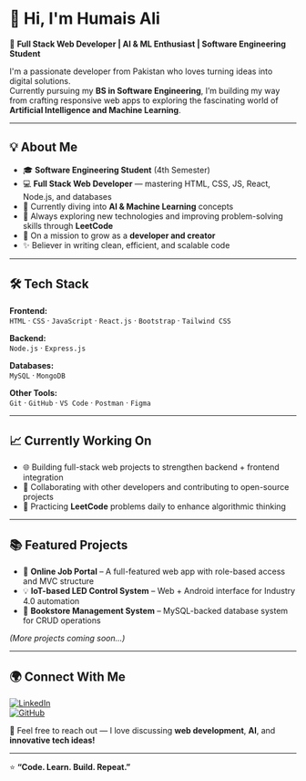 # 👋 Hi, I'm Humais Ali  

🚀 **Full Stack Web Developer | AI & ML Enthusiast | Software Engineering Student**  

I'm a passionate developer from Pakistan who loves turning ideas into digital solutions.  
Currently pursuing my **BS in Software Engineering**, I’m building my way from crafting responsive web apps to exploring the fascinating world of **Artificial Intelligence and Machine Learning**.  

---

## 💡 About Me  

- 🎓 **Software Engineering Student** (4th Semester)  
- 💻 **Full Stack Web Developer** — mastering HTML, CSS, JS, React, Node.js, and databases  
- 🤖 Currently diving into **AI & Machine Learning** concepts  
- 🧠 Always exploring new technologies and improving problem-solving skills through **LeetCode**  
- 🌱 On a mission to grow as a **developer and creator**  
- ✨ Believer in writing clean, efficient, and scalable code  

---

## 🛠️ Tech Stack  

**Frontend:**  
`HTML` · `CSS` · `JavaScript` · `React.js` · `Bootstrap` · `Tailwind CSS`

**Backend:**  
`Node.js` · `Express.js`

**Databases:**  
`MySQL` · `MongoDB`

**Other Tools:**  
`Git` · `GitHub` · `VS Code` · `Postman` · `Figma`  

---

## 📈 Currently Working On  

- 🌐 Building full-stack web projects to strengthen backend + frontend integration  
- 🤝 Collaborating with other developers and contributing to open-source projects  
- 🧩 Practicing **LeetCode** problems daily to enhance algorithmic thinking  

---

## 📚 Featured Projects  

- 🔗 **Online Job Portal** – A full-featured web app with role-based access and MVC structure  
- 💡 **IoT-based LED Control System** – Web + Android interface for Industry 4.0 automation  
- 🧮 **Bookstore Management System** – MySQL-backed database system for CRUD operations  

*(More projects coming soon…)*  

---

## 🌍 Connect With Me  

[![LinkedIn](https://img.shields.io/badge/LinkedIn-blue?style=flat&logo=linkedin)](www.linkedin.com/in/humaisaliskytechdeveloper)  
[![GitHub](https://img.shields.io/badge/GitHub-black?style=flat&logo=github)]([https://github.com/your-github-username](https://github.com/humaisali))  

💬 Feel free to reach out — I love discussing **web development**, **AI**, and **innovative tech ideas!**

---

⭐ **“Code. Learn. Build. Repeat.”**  
